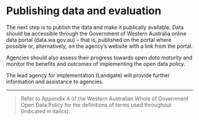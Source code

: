 # Publishing data and evaluation
The next step is to publish the data and make it publically available. Data should be accessible through the
Government of Western Australia online data portal (data.wa.gov.au) – that is, published on the portal where
possible or, alternatively, on the agency’s website with a link from the portal.

Agencies should also assess their progress towards *open data maturity* and monitor the benefits and outcomes
of implementing the open data policy.

The lead agency for implementation (Landgate) will provide further information and assistance to agencies.

---

>Refer to Appendix A of the Western Australian Whole of Government Open Data Policy for the definitions of terms used
throughout (indicated in italics).
